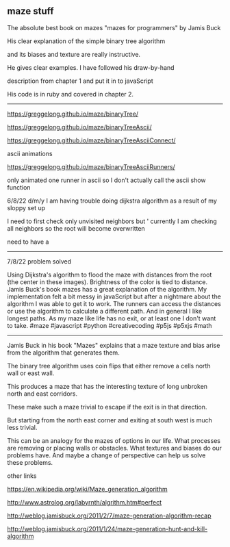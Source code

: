 ## maze stuff


The absolute best book on mazes 
"mazes for programmers" by Jamis Buck

His clear explanation of the simple binary tree algorithm

and its biases and texture are really instructive.

He gives clear examples. I have followed his draw-by-hand

description from chapter 1 and put it in to javaScript

His code is in ruby and covered in chapter 2.

-----------

https://greggelong.github.io/maze/binaryTree/

https://greggelong.github.io/maze/binaryTreeAscii/

https://greggelong.github.io/maze/binaryTreeAsciiConnect/


ascii animations 

https://greggelong.github.io/maze/binaryTreeAsciiRunners/

only animated one runner in ascii so I don't actually call the ascii show function

6/8/22  d/m/y
I am having trouble doing dijkstra algorithm as a result of my sloppy set up

I need to first check only unvisited neighbors but
'
currently I am checking all neighbors so the root will become overwritten 

need to have a 

--- 
7/8/22 problem solved

Using Dijkstra's algorithm to flood the maze with distances from the root (the center in these images). Brightness of the color is tied to distance. Jamis Buck's book mazes has a great explanation of the algorithm. My implementation felt a bit messy in javaScript but after a nightmare about the algorithm I was able to get it to work. The runners can access the distances or use the algorithm to calculate a different path. And in general I like longest paths. As my maze like life has no exit, or at least one I don't want to take. #maze #javascript #python #creativecoding #p5js #p5xjs #math 

-------

Jamis Buck in his book "Mazes" explains that a maze texture and bias arise from the algorithm that generates them. 

The binary tree algorithm uses coin flips that either remove a cells north wall or east wall.

This produces a maze that has the interesting texture of long unbroken north and east corridors. 

These make such a maze trivial to escape if the exit is in that direction. 

But starting from the north east corner and exiting at south west is much less trivial.

This can be an analogy for the mazes of options in our life.  What processes are removing or placing walls or obstacles.  What textures and biases do our problems have. And maybe a change of perspective can help us solve these problems.






other links


https://en.wikipedia.org/wiki/Maze_generation_algorithm

http://www.astrolog.org/labyrnth/algrithm.htm#perfect


http://weblog.jamisbuck.org/2011/2/7/maze-generation-algorithm-recap


http://weblog.jamisbuck.org/2011/1/24/maze-generation-hunt-and-kill-algorithm